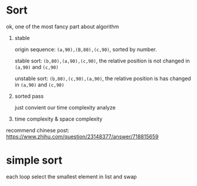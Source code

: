 # Sort

ok, one of the most fancy part about algorithm

1. stable

   origin sequence: `(a,90),(B,80),(c,90)`, sorted by number.

   stable sort: `(b,80),(a,90),(c,90)`, the relative position is not changed in `(a,90)` and `(c,90)`

   unstable sort: `(b,80),(c,90),(a,90)`, the relative position is has changed in `(a,90)` and `(c,90)`

2. sorted pass

   just convient our time complexity analyze

3. time complexity & space complexity

recommend chinese post: https://www.zhihu.com/question/23148377/answer/718815659

# simple sort

each loop select the smallest element in list and swap

```c

```

